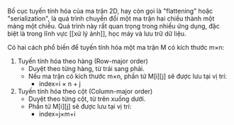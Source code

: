 Bố cục tuyến tính hóa của ma trận 2D, hay còn gọi là "flattening" hoặc "serialization", là quá trình chuyển đổi một ma trận hai chiều thành một mảng một chiều. Quá trình này rất quan trọng trong nhiều ứng dụng, đặc biệt là trong lĩnh vực [[xử lý ảnh]], học máy và lưu trữ dữ liệu.

Có hai cách phổ biến để tuyến tính hóa một ma trận M có kích thước m×n:

1. Tuyến tính hóa theo hàng (Row-major order)
	- Duyệt theo từng hàng, từ trái sang phải.
	- Nếu ma trận có kích thước m×n, phần tử M\[i]\[j] sẽ được lưu tại vị trí: 
		- index=i × n + j
2. Tuyến tính hóa theo cột (Column-major order)
	- Duyệt theo từng cột, từ trên xuống dưới.
	- Phần tử M\[i]\[j] sẽ được lưu tại vị trí: 
		- index=j×m+i